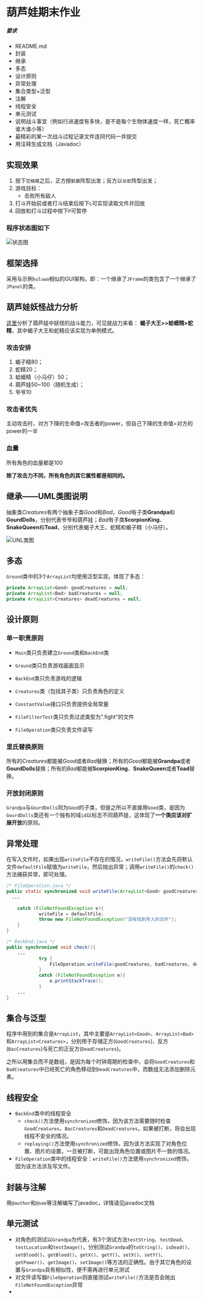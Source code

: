 # 葫芦娃期末作业

##### 要求

- README.md
- 封装
- 继承
- 多态
- 设计原则
- 异常处理
- 集合类型+泛型
- 注解
- 线程安全
- 单元测试
- 说明战斗事宜（例如行进速度有多快，是不是每个生物体速度一样，死亡概率谁大谁小等）
- 最精彩的某一次战斗过程记录文件连同代码一并提交
- 用注释生成文档（Javadoc）



## 实现效果

1. 按下`空格键`之后，正方按`鹤翼`阵型出发；反方以`长蛇`阵型出发；
2. 游戏目标：
   - 击败所有敌人
3. 打斗开始前或者打斗结束后按下`L`可实现读取文件并回放
4. 回放和打斗过程中按下`P`可暂停


### 程序状态图如下

![状态图](E:\NutstoreFiles\NJU\JuniorFall\java程序设计\final_homework\状态图.jpg)

## 框架选择
采用与示例`huluwa`相似的GUI架构，即：一个继承了`JFrame`的类包含了一个继承了`JPanel`的类。

## 葫芦娃妖怪战力分析
[这里](https://www.zhihu.com/question/34581237?from=androidqq)分析了葫芦娃中妖怪的战斗能力，可见就战力来看：
**蝎子大王>>蛤蟆精>蛇精**，其中蝎子大王和蛇精应该实现为单例模式。

### 攻击安排
1. 蝎子精80；
2. 蛇精20；
3. 蛤蟆精（小马仔）50；
4. 葫芦娃50~100（随机生成）；
5. 爷爷10

### 攻击者优先
主动攻击时，对方下降的生命值=攻击者的power，但自己下降的生命值=对方的power的一半

### 血量

所有角色的血量都是100

**除了攻击力不同，所有角色的其它属性都是相同的。**



## 继承——UML类图说明

抽象类*Creatures*有两个抽象子类*Good*和*Bad*，*Good*有子类**Grandpa**和**GourdDolls**，分别代表爷爷和葫芦娃；*Bad*有子类**ScorpionKing**、**SnakeQueen**和**Toad**，分别代表蝎子大王、蛇精和蝎子精（小马仔）。

![UNL类图](E:\NutstoreFiles\NJU\JuniorFall\java程序设计\final_homework\UNL类图.png)



## 多态

`Ground`类中的3个`ArrayList`均使用泛型实现，体现了多态：

```java
private ArrayList<Good> goodCreatures = null;
private ArrayList<Bad> badCreatures = null;
private ArrayList<Creatures> deadCreatures = null; 
```



## 设计原则

### 单一职责原则

* `Main`类只负责建立`Ground`类和`BackEnd`类


* `Ground`类只负责游戏画面显示
* `BackEnd`类只负责游戏的逻辑
* `Creatures`类（包括其子类）只负责角色的定义
* `ConstantValue`接口只负责提供全局常量
* `FileFilterTest`类只负责过滤类型为".fight"的文件
* `FileOperation`类只负责文件读写

### 里氏替换原则

所有的*Creatures*都能被*Good*或者*Bad*替换；所有的*Good*都能被**Grandpa**或者**GourdDolls**替换；所有的*Bad*都能被**ScorpionKing**、**SnakeQueen**或者**Toad**替换。

### 开放封闭原则

`Grandpa`与`GourdDolls`同为`Good`的子类，但是之所以不直接用`Good`类，是因为`GourdDolls`类还有一个独有的域`id`以标志不同葫芦娃，这体现了**一个类应该对扩展开放**的原则。

## 异常处理

在写入文件时，如果出现`writeFile`不存在的情况，`writeFile()`方法会先将默认文件`defaultFile`赋值为`writeFile`，然后抛出异常；调用`writeFile()`的`check()`方法捕获异常，即可处理。

```java
/* FileOperation.java */
public static synchronized void writeFile(ArrayList<Good> goodCreatures,                           ArrayList<Bad> badCreatures, ArrayList<Creatures> deadCreatures) throws FileNotFoundException{
  ...
    
    catch (FileNotFoundException e){
            writeFile = defaultFile;
            throw new FileNotFoundException("没有找到写入的文件");
	}
}

/* BackEnd.java */
public synchronized void check(){
  	...
            try {
                FileOperation.writeFile(goodCreatures, badCreatures, deadCreatures);
            }
            catch (FileNotFoundException e){             
                e.printStackTrace();
            }
	...
}
```

## 集合与泛型

程序中用到的集合是`ArrayList`，其中主要是`ArrayList<Good>`、`ArrayList<Bad>`和`ArrayList<Creatures>`，分别用于存储正方(`GoodCreatures`)、反方(`BacCreatures`)与死亡的正反方(`DeadCreatures`)。

之所以用集合而不是数组，是因为每个时钟周期的检查中，会将`GoodCreatures`和`BadCreatures`中已经死亡的角色移动到`DeadCreatures`中，而数组无法添加删除元素。

## 线程安全

* `BackEnd`类中的线程安全
  * `check()`方法使用`synchronized`修饰，因为该方法需要随时检查`GoodCreatures`、`BacCreatures`和`DeadCreatures`，如果被打断，将会出现线程不安全的情况。
  * `replaying()`方法使用`synchronized`修饰，因为该方法实现了对角色位置、图片的设置，一旦被打断，可能出现角色位置或图片不一致的情况。
* `FileOperation`类中的线程安全：`writeFile()`方法使用`synchronized`修饰，因为该方法涉及写文件。

## 封装与注解

用`@author`和`@see`等注解编写了javadoc，详情请见javadoc文档

## 单元测试

* 对角色的测试以`Grandpa`为代表，有3个测试方法`testString`、`testDead`、`testLocation`和`testImage()`，分别测试`Grandpa`的`toString()`、`isDead()`、`setBlood()`、`getBlood()`、`getX()`、`getY()`、`setX()`、`setY()`、`getPower()`、`getImage()`、`setImage()`等方法的正确性。由于其它角色的设置与`Grandpa`具有相似性，便不需再进行单元测试
* 对文件读写器`FileOperation`则直接测试`writeFile()`方法是否会抛出`FileNotFoundException`异常
* ​



